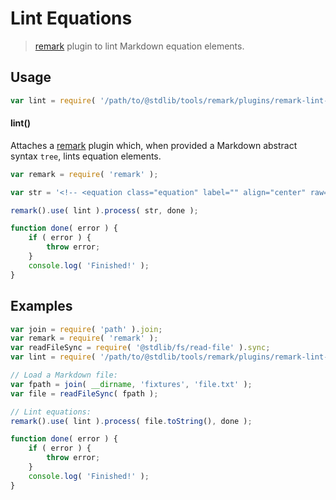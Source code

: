 # Lint Equations

> [remark][remark] plugin to lint Markdown equation elements.


<section class="usage">

## Usage

``` javascript
var lint = require( '/path/to/@stdlib/tools/remark/plugins/remark-lint-equations' );
```

#### lint()

Attaches a [remark][remark] plugin which, when provided a Markdown abstract syntax `tree`, lints equation elements.

<!-- eslint-disable no-useless-escape -->

``` javascript
var remark = require( 'remark' );

var str = '<!-- <equation class="equation" label="" align="center" raw="|x| = \begin{cases} x & \textrm{if}}\ x \geq 0 \\ -x & \textrm{{if}\ x < 0\end{cases}" alt=""> -->\n\n<!-- </equation> -->';

remark().use( lint ).process( str, done );

function done( error ) {
    if ( error ) {
        throw error;
    }
    console.log( 'Finished!' );
}
```

</section>

<!-- /.usage -->


<section class="notes">

</section>

<!-- /.notes -->


<section class="examples">

## Examples

<!-- eslint-disable no-sync -->

``` javascript
var join = require( 'path' ).join;
var remark = require( 'remark' );
var readFileSync = require( '@stdlib/fs/read-file' ).sync;
var lint = require( '/path/to/@stdlib/tools/remark/plugins/remark-lint-equations' );

// Load a Markdown file:
var fpath = join( __dirname, 'fixtures', 'file.txt' );
var file = readFileSync( fpath );

// Lint equations:
remark().use( lint ).process( file.toString(), done );

function done( error ) {
    if ( error ) {
        throw error;
    }
    console.log( 'Finished!' );
}
```

</section>

<!-- /.examples -->


<section class="links">

[remark]: https://github.com/wooorm/remark

</section>

<!-- /.links -->
